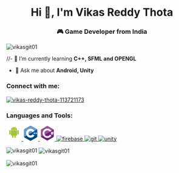 <h1 align="center">Hi 👋, I'm Vikas Reddy Thota</h1>
<h3 align="center">🎮 Game Developer from India</h3>

<p align="left"> <img src="https://komarev.com/ghpvc/?username=vikasgit01&label=Profile%20views&color=0e75b6&style=flat" alt="vikasgit01" /> </p>

//- 🌱 I’m currently learning **C++, SFML and OPENGL**

- 💬 Ask me about **Android, Unity**

<h3 align="left">Connect with me:</h3>
<p align="left">
<a href="https://linkedin.com/in/vikas-reddy-thota-113721173" target="blank"><img align="center" src="https://raw.githubusercontent.com/rahuldkjain/github-profile-readme-generator/master/src/images/icons/Social/linked-in-alt.svg" alt="vikas-reddy-thota-113721173" height="30" width="40" /></a>
</p>

<h3 align="left">Languages and Tools:</h3>
<p align="left"> <a href="https://developer.android.com" target="_blank" rel="noreferrer"> <img src="https://raw.githubusercontent.com/devicons/devicon/master/icons/android/android-original-wordmark.svg" alt="android" width="40" height="40"/> </a> <a href="https://www.w3schools.com/cpp/" target="_blank" rel="noreferrer"> <img src="https://raw.githubusercontent.com/devicons/devicon/master/icons/cplusplus/cplusplus-original.svg" alt="cplusplus" width="40" height="40"/> </a> <a href="https://www.w3schools.com/cs/" target="_blank" rel="noreferrer"> <img src="https://raw.githubusercontent.com/devicons/devicon/master/icons/csharp/csharp-original.svg" alt="csharp" width="40" height="40"/> </a> <a href="https://firebase.google.com/" target="_blank" rel="noreferrer"> <img src="https://www.vectorlogo.zone/logos/firebase/firebase-icon.svg" alt="firebase" width="40" height="40"/> </a> <a href="https://git-scm.com/" target="_blank" rel="noreferrer"> <img src="https://www.vectorlogo.zone/logos/git-scm/git-scm-icon.svg" alt="git" width="40" height="40"/> </a> <a href="https://unity.com/" target="_blank" rel="noreferrer"> <img src="https://www.vectorlogo.zone/logos/unity3d/unity3d-icon.svg" alt="unity" width="40" height="40"/> </a> </p>

<p><img align="left" src="https://github-readme-stats.vercel.app/api/top-langs?username=vikasgit01&show_icons=true&locale=en&layout=compact" alt="vikasgit01" /></p>

<p>&nbsp;<img align="center" src="https://github-readme-stats.vercel.app/api?username=vikasgit01&show_icons=true&locale=en" alt="vikasgit01" /></p>

<p><img align="center" src="https://github-readme-streak-stats.herokuapp.com/?user=vikasgit01&" alt="vikasgit01" /></p>
